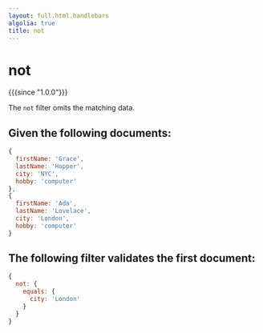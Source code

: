 ```yaml
---
layout: full.html.handlebars
algolia: true
title: not
---
```


# not

{{{since "1.0.0"}}}

The `not` filter omits the matching data.

## Given the following documents:

```javascript
{
  firstName: 'Grace',
  lastName: 'Hopper',
  city: 'NYC',
  hobby: 'computer'
},
{
  firstName: 'Ada',
  lastName: 'Lovelace',
  city: 'London',
  hobby: 'computer'
}
```

## The following filter validates the first document:

```javascript
{
  not: {
    equals: {
      city: 'London'
    }
  }
}
```
